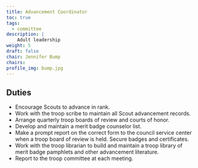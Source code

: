 ```yaml
---
title: Advancement Coordinator
toc: true
tags:
  - committee
description: |
    Adult leadership
weight: 5
draft: false
chair: Jennifer Bump
chairs:
profile_img: bump.jpg
---
```


## Duties

- Encourage Scouts to advance in rank.
- Work with the troop scribe to maintain all Scout advancement records.
- Arrange quarterly troop boards of review and courts of honor.
- Develop and maintain a merit badge counselor list.
- Make a prompt report on the correct form to the council service center when a
troop board of review is held. Secure badges and certificates.
- Work with the troop librarian to build and maintain a troop library of merit badge
pamphlets and other advancement literature.
- Report to the troop committee at each meeting.